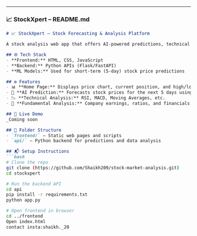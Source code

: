 
---

### 📈 StockXpert – README.md

```markdown
# 📈 StockXpert – Stock Forecasting & Analysis Platform

A stock analysis web app that offers AI-powered predictions, technical analysis, and fundamental stock insights. Built for financial forecasting and educational use.

## 🌐 Tech Stack
- **Frontend:** HTML, CSS, JavaScript
- **Backend:** Python APIs (Flask/FastAPI)
- **ML Models:** Used for short-term (5-day) stock price predictions

## ⚙️ Features
- 📊 **Home Page:** Displays price chart, current position, and high/low stats
- 🤖 **AI Prediction:** Forecasts stock prices for the next 5 days using ML
- 📉 **Technical Analysis:** RSI, MACD, Moving Averages, etc.
- 🧾 **Fundamental Analysis:** Company earnings, ratios, and financials

## 🔗 Live Demo
_Coming soon

## 📁 Folder Structure
- `frontend/` – Static web pages and scripts
- `api/` – Python backend for predictions and data analysis

## 📬 Setup Instructions
```bash
# Clone the repo
git clone (https://github.com/Shaikh209/stock-market-analysis.git)
cd stockxpert

# Run the backend API
cd api
pip install -r requirements.txt
python app.py

# Open frontend in browser
cd ../frontend
Open index.html
contact insta:shaikh._20
